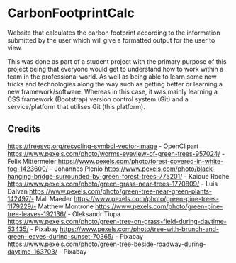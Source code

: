 # CarbonFootprintCalc

Website that calculates the carbon footprint according to the information submitted by the user which will give a formatted output for the user to view.

This was done as part of a student project with the primary purpose of this project being that everyone would get to understand how to work within a team in the professional world. As well as being able to learn some new tricks and technologies along the way such as getting better or learning a new framework/software. Whereas in this case, it was mainly learning a CSS framework (Bootstrap) version control system (Git) and a service/platform that utilises Git (this platform).

## Credits

https://freesvg.org/recycling-symbol-vector-image - OpenClipart
https://www.pexels.com/photo/worms-eyeview-of-green-trees-957024/ - Felix Mittermeier
https://www.pexels.com/photo/forest-covered-in-white-fog-1423600/ - Johannes Plenio
https://www.pexels.com/photo/black-hanging-bridge-surrounded-by-green-forest-trees-775201/ - Kaique Roche
https://www.pexels.com/photo/green-grass-near-trees-1770809/ - Luis Dalvan
https://www.pexels.com/photo/green-tree-near-green-plants-142497/- Mali Maeder
https://www.pexels.com/photo/green-pine-trees-1179229/- Matthew Montrone
https://www.pexels.com/photo/green-pine-tree-leaves-192136/ - Oleksandr Tiupa
https://www.pexels.com/photo/green-tree-on-grass-field-during-daytime-53435/ - Pixabay
https://www.pexels.com/photo/tree-with-brunch-and-green-leaves-during-sunset-70365/ - Pixabay
https://www.pexels.com/photo/green-tree-beside-roadway-during-daytime-163703/ - Pixabay